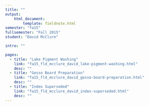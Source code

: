 ```yaml
---
title: ""
output:
    html_document:
        template: fieldnote.html
semester: "fa15"
fullsemester: "Fall 2015"
student: "David McClure"

intro: ""

pages:
  - title: "Lake Pigment Washing"
    link: "fa15_fld_mcclure_david_lake-pigment-washing.html"
    desc: ""
  - title: "Gesso Board Preparation"
    link: "fa15_fld_mcclure_david_gesso-board-preparation.html"
    desc: ""
  - title: "Index Superseded"
    link: "fa15_fld_mcclure_david_index-superseded.html"
    desc: ""
---
```

